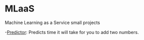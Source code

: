 # MLaaS
Machine Learning as a Service small projects

-[Predictor](https://github.com/AxelJunes/MLaaS/tree/master/Predictor):
  Predicts time it will take for you to add two numbers.

